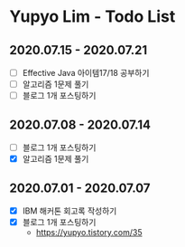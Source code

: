 # Yupyo Lim - Todo List

## 2020.07.15 - 2020.07.21
 - [ ] Effective Java 아이템17/18 공부하기
 - [ ] 알고리즘 1문제 풀기
 - [ ] 블로그 1개 포스팅하기
 
## 2020.07.08 - 2020.07.14
 - [ ] 블로그 1개 포스팅하기
 - [x] 알고리즘 1문제 풀기

## 2020.07.01 - 2020.07.07
 - [x] IBM 해커톤 회고록 작성하기
 - [x] 블로그 1개 포스팅하기
   - https://yupyo.tistory.com/35
